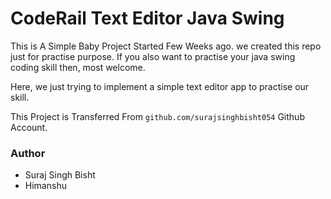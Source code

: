# CodeRail Text Editor Java Swing
This is A Simple Baby Project Started Few Weeks ago. we created this repo just for practise purpose. If you also want to practise your java swing coding skill then, most welcome.

Here, we just trying to implement a simple text editor app to practise our skill.

This Project is Transferred From `github.com/surajsinghbisht054` Github Account.


### Author
- Suraj Singh Bisht 
- Himanshu


